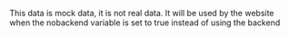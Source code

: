 This data is mock data, it is not real data. It will be used
by the website when the nobackend variable is set to true 
instead of using the backend